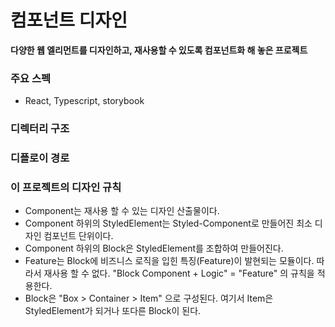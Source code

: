 # 컴포넌트 디자인

**다양한 웹 엘리먼트를 디자인하고, 재사용할 수 있도록 컴포넌트화 해 놓은 프로젝트**

### 주요 스펙
 - React, Typescript, storybook

### 디렉터리 구조


### 디플로이 경로

### 이 프로젝트의 디자인 규칙
- Component는 재사용 할 수 있는 디자인 산출물이다.
- Component 하위의 StyledElement는 Styled-Component로 만들어진 최소 디자인 컴포넌트 단위이다.
- Component 하위의 Block은 StyledElement를 조합하여 만들어진다.
- Feature는 Block에 비즈니스 로직을 입힌 특징(Feature)이 발현되는 모듈이다. 따라서 재사용 할 수 없다. "Block Component + Logic" = "Feature" 의 규칙을 적용한다.
- Block은 "Box > Container > Item" 으로 구성된다. 여기서 Item은 StyledElement가 되거나 또다른 Block이 된다.



<!--
# Getting Started with Create React App

This project was bootstrapped with [Create React App](https://github.com/facebook/create-react-app).

## Available Scripts

In the project directory, you can run:

### `npm start`

Runs the app in the development mode.\
Open [http://localhost:3000](http://localhost:3000) to view it in the browser.

The page will reload if you make edits.\
You will also see any lint errors in the console.

### `npm test`

Launches the test runner in the interactive watch mode.\
See the section about [running tests](https://facebook.github.io/create-react-app/docs/running-tests) for more information.

### `npm run build`

Builds the app for production to the `build` folder.\
It correctly bundles React in production mode and optimizes the build for the best performance.

The build is minified and the filenames include the hashes.\
Your app is ready to be deployed!

See the section about [deployment](https://facebook.github.io/create-react-app/docs/deployment) for more information.

### `npm run eject`

**Note: this is a one-way operation. Once you `eject`, you can’t go back!**

If you aren’t satisfied with the build tool and configuration choices, you can `eject` at any time. This command will remove the single build dependency from your project.

Instead, it will copy all the configuration files and the transitive dependencies (webpack, Babel, ESLint, etc) right into your project so you have full control over them. All of the commands except `eject` will still work, but they will point to the copied scripts so you can tweak them. At this point you’re on your own.

You don’t have to ever use `eject`. The curated feature set is suitable for small and middle deployments, and you shouldn’t feel obligated to use this feature. However we understand that this tool wouldn’t be useful if you couldn’t customize it when you are ready for it.

## Learn More

You can learn more in the [Create React App documentation](https://facebook.github.io/create-react-app/docs/getting-started).

To learn React, check out the [React documentation](https://reactjs.org/).
-->